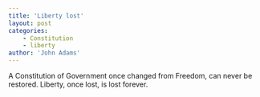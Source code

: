 ```yaml
---
title: 'Liberty lost'
layout: post
categories:
    - Constitution
    - liberty
author: 'John Adams'
---
```


A Constitution of Government once changed from Freedom, can never be restored. Liberty, once lost, is lost forever.
